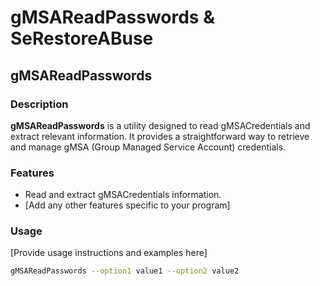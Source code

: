 # gMSAReadPasswords & SeRestoreABuse

## gMSAReadPasswords

### Description

**gMSAReadPasswords** is a utility designed to read gMSACredentials and extract relevant information. It provides a straightforward way to retrieve and manage gMSA (Group Managed Service Account) credentials.

### Features

- Read and extract gMSACredentials information.
- [Add any other features specific to your program]

### Usage

[Provide usage instructions and examples here]

```bash
gMSAReadPasswords --option1 value1 --option2 value2
